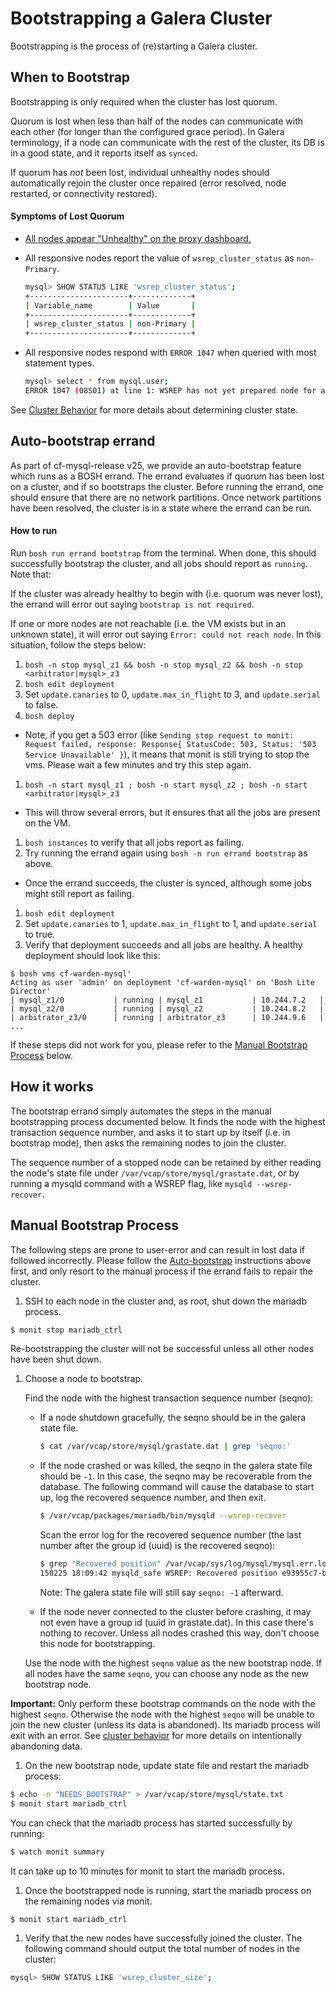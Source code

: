 # Bootstrapping a Galera Cluster

Bootstrapping is the process of (re)starting a Galera cluster.

## When to Bootstrap

Bootstrapping is only required when the cluster has lost quorum.

Quorum is lost when less than half of the nodes can communicate with each other (for longer than the configured grace period). In Galera terminology, if a node can communicate with the rest of the cluster, its DB is in a good state, and it reports itself as ```synced```.

If quorum has *not* been lost, individual unhealthy nodes should automatically rejoin the cluster once repaired (error resolved, node restarted, or connectivity restored).

#### Symptoms of Lost Quorum

- [All nodes appear "Unhealthy" on the proxy dashboard.](quorum-lost.png)
- All responsive nodes report the value of `wsrep_cluster_status` as `non-Primary`.

    ```sh
    mysql> SHOW STATUS LIKE 'wsrep_cluster_status';
    +----------------------+-------------+
    | Variable_name        | Value       |
    +----------------------+-------------+
    | wsrep_cluster_status | non-Primary |
    +----------------------+-------------+
    ```

- All responsive nodes respond with `ERROR 1047` when queried with most statement types.

    ```sh
    mysql> select * from mysql.user;
    ERROR 1047 (08S01) at line 1: WSREP has not yet prepared node for application use
    ```

See [Cluster Behavior](cluster-behavior.md) for more details about determining cluster state.

## Auto-bootstrap errand

As part of cf-mysql-release v25, we provide an auto-bootstrap feature which runs as a BOSH errand. The errand evaluates if quorum has been lost on a cluster, and if so bootstraps the cluster. Before running the errand, one should ensure that there are no network partitions. Once network partitions have been resolved, the cluster is in a state where the errand can be run.

#### How to run

Run `bosh run errand bootstrap` from the terminal. When done, this should successfully bootstrap the cluster, and all jobs should report as `running`. Note that:

If the cluster was already healthy to begin with (i.e. quorum was never lost), the errand will error out saying `bootstrap is not required`.

If one or more nodes are not reachable (i.e. the VM exists but in an unknown state), it will error out saying `Error: could not reach node`. In this situation, follow the steps below:

1. `bosh -n stop mysql_z1 && bosh -n stop mysql_z2 && bosh -n stop <arbitrator|mysql>_z3`
1. `bosh edit deployment`
1. Set `update.canaries` to 0, `update.max_in_flight` to 3, and `update.serial` to false.
1. `bosh deploy`
  - Note, if you get a 503 error (like `Sending stop request to monit: Request failed, response: Response{ StatusCode: 503, Status: '503 Service Unavailable' }`), it means that monit is still trying to stop the vms. Please wait a few minutes and try this step again.
1. `bosh -n start mysql_z1 ; bosh -n start mysql_z2 ; bosh -n start <arbitrator|mysql>_z3`
  - This will throw several errors, but it ensures that all the jobs are present on the VM.
1. `bosh instances` to verify that all jobs report as failing.
1. Try running the errand again using `bosh -n run errand bootstrap` as above.
  - Once the errand succeeds, the cluster is synced, although some jobs might still report as failing.
1. `bosh edit deployment`
1. Set `update.canaries` to 1, `update.max_in_flight` to 1, and `update.serial` to true.
1. Verify that deployment succeeds and all jobs are healthy. A healthy deployment should look like this:

```
$ bosh vms cf-warden-mysql'
Acting as user 'admin' on deployment 'cf-warden-mysql' on 'Bosh Lite Director'
| mysql_z1/0           | running | mysql_z1           | 10.244.7.2   |
| mysql_z2/0           | running | mysql_z2           | 10.244.8.2   |
| arbitrator_z3/0      | running | arbitrator_z3      | 10.244.9.6   |
...
```

If these steps did not work for you, please refer to the [Manual Bootstrap Process](#manual-bootstrap-process) below.

## How it works

The bootstrap errand simply automates the steps in the manual bootstrapping process documented below. It finds the node with the highest transaction sequence number, and asks it to start up by itself (i.e. in bootstrap mode), then asks the remaining nodes to join the cluster.

The sequence number of a stopped node can be retained by either reading the node's state file under `/var/vcap/store/mysql/grastate.dat`, or by running a mysqld command with a WSREP flag, like `mysqld --wsrep-recover`.

## Manual Bootstrap Process

The following steps are prone to user-error and can result in lost data if followed incorrectly.
Please follow the [Auto-bootstrap](#auto-bootstrap-errand) instructions above first, and only resort to the manual process if the errand fails to repair the cluster.

1. SSH to each node in the cluster and, as root, shut down the mariadb process.

  ```sh
  $ monit stop mariadb_ctrl
  ```

  Re-bootstrapping the cluster will not be successful unless all other nodes have been shut down.

1. Choose a node to bootstrap.

    Find the node with the highest transaction sequence number (seqno):

    - If a node shutdown gracefully, the seqno should be in the galera state file.

        ```sh
        $ cat /var/vcap/store/mysql/grastate.dat | grep 'seqno:'
        ```

    - If the node crashed or was killed, the seqno in the galera state file should be `-1`. In this case, the seqno may be recoverable from the database. The following command will cause the database to start up, log the recovered sequence number, and then exit.

        ```sh
        $ /var/vcap/packages/mariadb/bin/mysqld --wsrep-recover
        ```

        Scan the error log for the recovered sequence number (the last number after the group id (uuid) is the recovered seqno):

        ```sh
        $ grep "Recovered position" /var/vcap/sys/log/mysql/mysql.err.log | tail -1
        150225 18:09:42 mysqld_safe WSREP: Recovered position e93955c7-b797-11e4-9faa-9a6f0b73eb46:15
        ```

        Note: The galera state file will still say `seqno: -1` afterward.

    - If the node never connected to the cluster before crashing, it may not even have a group id (uuid in grastate.dat). In this case there's nothing to recover. Unless all nodes crashed this way, don't choose this node for bootstrapping.

    Use the node with the highest `seqno` value as the new bootstrap node. If all nodes have the same `seqno`, you can choose any node as the new bootstrap node.

  **Important:** Only perform these bootstrap commands on the node with the highest `seqno`. Otherwise the node with the highest `seqno` will be unable to join the new cluster (unless its data is abandoned). Its mariadb process will exit with an error. See [cluster behavior](cluster-behavior.md) for more details on intentionally abandoning data.

1. On the new bootstrap node, update state file and restart the mariadb process:

  ```sh
  $ echo -n "NEEDS_BOOTSTRAP" > /var/vcap/store/mysql/state.txt
  $ monit start mariadb_ctrl
  ```

  You can check that the mariadb process has started successfully by running:

  ```sh
  $ watch monit summary
  ```

  It can take up to 10 minutes for monit to start the mariadb process.

1. Once the bootstrapped node is running, start the mariadb process on the remaining nodes via monit.

  ```sh
  $ monit start mariadb_ctrl
  ```

1. Verify that the new nodes have successfully joined the cluster. The following command should output the total number of nodes in the cluster:

  ```sh
  mysql> SHOW STATUS LIKE 'wsrep_cluster_size';
  ```
